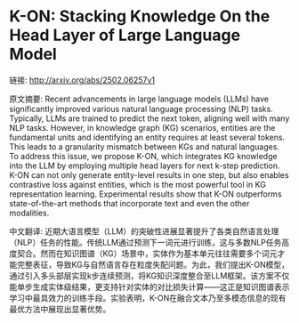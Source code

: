 # K-ON: Stacking Knowledge On the Head Layer of Large Language Model

链接: http://arxiv.org/abs/2502.06257v1

原文摘要:
Recent advancements in large language models (LLMs) have significantly
improved various natural language processing (NLP) tasks. Typically, LLMs are
trained to predict the next token, aligning well with many NLP tasks. However,
in knowledge graph (KG) scenarios, entities are the fundamental units and
identifying an entity requires at least several tokens. This leads to a
granularity mismatch between KGs and natural languages. To address this issue,
we propose K-ON, which integrates KG knowledge into the LLM by employing
multiple head layers for next k-step prediction. K-ON can not only generate
entity-level results in one step, but also enables contrastive loss against
entities, which is the most powerful tool in KG representation learning.
Experimental results show that K-ON outperforms state-of-the-art methods that
incorporate text and even the other modalities.

中文翻译:
近期大语言模型（LLM）的突破性进展显著提升了各类自然语言处理（NLP）任务的性能。传统LLM通过预测下一词元进行训练，这与多数NLP任务高度契合。然而在知识图谱（KG）场景中，实体作为基本单元往往需要多个词元才能完整表征，导致KG与自然语言存在粒度失配问题。为此，我们提出K-ON模型，通过引入多头部层实现k步连续预测，将KG知识深度整合至LLM框架。该方案不仅能单步生成实体级结果，更支持针对实体的对比损失计算——这正是知识图谱表示学习中最具效力的训练手段。实验表明，K-ON在融合文本乃至多模态信息的现有最优方法中展现出显著优势。
